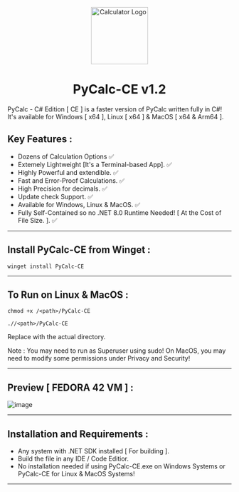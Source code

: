 <p align="center">
  <img src="https://github.com/Chill-Astro/PyCalc-CE/blob/main/Pycalc-CE.ico" width="128px" height="128px" alt="Calculator Logo">
</p>
<h1 align="center">PyCalc-CE v1.2</h1>

PyCalc - C# Edition [ CE ] is a faster version of PyCalc written fully in C#! It's available for Windows [ x64 ], Linux [ x64 ] & MacOS [ x64 & Arm64 ].

## Key Features :

- Dozens of Calculation Options ✅
- Extemely Lightweight [It's a Terminal-based App]. ✅
- Highly Powerful and extendible. ✅
- Fast and Error-Proof Calculations. ✅
- High Precision for decimals. ✅
- Update check Support. ✅
- Available for Windows, Linux & MacOS. ✅
- Fully Self-Contained so no .NET 8.0 Runtime Needed! [ At the Cost of File Size. ]. ✅

---

## Install PyCalc-CE from Winget : 

    winget install PyCalc-CE

---

## To Run on Linux & MacOS : 

    chmod +x /<path>/PyCalc-CE 

    .//<path>/PyCalc-CE


Replace <path> with the actual directory.

Note : You may need to run as Superuser using sudo! On MacOS, you may need to modify some permissions under Privacy and Security!

---

## Preview [ FEDORA 42 VM ] :

![image](https://github.com/user-attachments/assets/99e1b376-a8ce-4437-96ed-c8f676e6c8dc)

---

## Installation and Requirements :

- Any system with .NET SDK installed [ For building ].
- Build the file in any IDE / Code Editior.
- No installation needed if using PyCalc-CE.exe on Windows Systems or PyCalc-CE for Linux & MacOS Systems!

---
